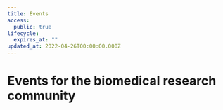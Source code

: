 ```yaml
---
title: Events
access:
  public: true
lifecycle:
  expires_at: ""
updated_at: 2022-04-26T00:00:00.000Z
---
```


# Events for the biomedical research community

